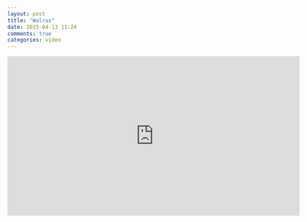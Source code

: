 ```yaml
---
layout: post
title: "Walrus"
date: 2015-04-13 11:24
comments: true
categories: video
---
```


<iframe width="664" height="362" src="https://www.youtube.com/embed/OAVL61yeCYs" frameborder="0" allowfullscreen></iframe>
